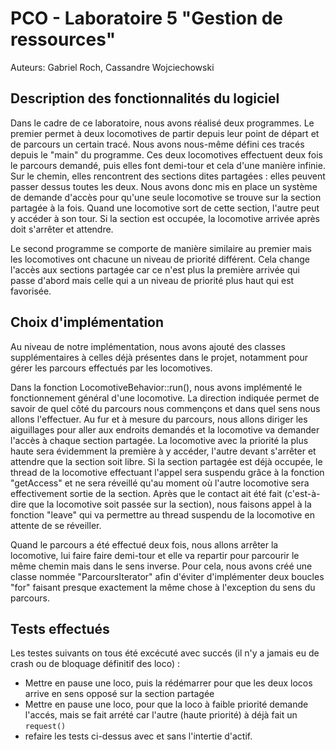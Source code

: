 # PCO - Laboratoire 5 "Gestion de ressources"

Auteurs: Gabriel Roch, Cassandre Wojciechowski

## Description des fonctionnalités du logiciel

Dans le cadre de ce laboratoire, nous avons réalisé deux programmes.
Le premier permet à deux locomotives de partir depuis leur point de départ et de parcours un certain tracé. Nous avons nous-même défini ces tracés depuis le "main" du programme. Ces deux locomotives effectuent deux fois le parcours demandé, puis elles font demi-tour et cela d'une manière infinie. Sur le chemin, elles rencontrent des sections dites partagées : elles peuvent passer dessus toutes les deux. Nous avons donc mis en place un système de demande d'accès pour qu'une seule locomotive se trouve sur la section partagée à la fois. Quand une locomotive sort de cette section, l'autre peut y accéder à son tour. Si la section est occupée, la locomotive arrivée après doit s'arrêter et attendre.

Le second programme se comporte de manière similaire au premier mais les locomotives ont chacune un niveau de priorité différent. Cela change l'accès aux sections partagée car ce n'est plus la première arrivée qui passe d'abord mais celle qui a un niveau de priorité plus haut qui est favorisée. 


## Choix d'implémentation

Au niveau de notre implémentation, nous avons ajouté des classes supplémentaires à celles déjà présentes dans le projet, notamment pour gérer les parcours effectués par les locomotives. 

Dans la fonction LocomotiveBehavior::run(), nous avons implémenté le fonctionnement général d'une locomotive. La direction indiquée permet de savoir de quel côté du parcours nous commençons et dans quel sens nous allons l'effectuer. Au fur et à mesure du parcours, nous allons diriger les aiguillages pour aller aux endroits demandés et la locomotive va demander l'accès à chaque section partagée.
La locomotive avec la priorité la plus haute sera évidemment la première à y accéder, l'autre devant s'arrêter et attendre que la section soit libre.
Si la section partagée est déjà occupée, le thread de la locomotive effectuant l'appel sera suspendu grâce à la fonction "getAccess" et ne sera réveillé qu'au moment où l'autre locomotive sera effectivement sortie de la section. 
Après que le contact ait été fait (c'est-à-dire que la locomotive soit passée sur la section), nous faisons appel à la fonction "leave" qui va permettre au thread suspendu de la locomotive en attente de se réveiller.

Quand le parcours a été effectué deux fois, nous allons arrêter la locomotive, lui faire faire demi-tour et elle va repartir pour parcourir le même chemin mais dans le sens inverse.
Pour cela, nous avons créé une classe nommée "ParcoursIterator" afin d'éviter d'implémenter deux boucles "for" faisant presque exactement la même chose à l'exception du sens du parcours. 


## Tests effectués

Les testes suivants on tous été excécuté avec succés (il n'y a jamais eu de crash ou de bloquage définitif des loco) :

 - Mettre en pause une loco, puis la rédémarrer pour que les deux locos arrive en sens opposé sur la section partagée
 - Mettre en pause une loco, pour que la loco à faible priorité demande l'accés, mais se fait arrété car l'autre (haute priorité) à déjà fait un `request()`
 - refaire les tests ci-dessus avec et sans l'intertie d'actif.



